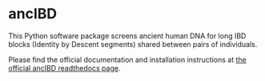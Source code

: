 # ancIBD
This Python software package screens ancient human DNA for long IBD blocks (Identity by Descent segments) shared between pairs of individuals.

Please find the official documentation and installation instructions at [the official ancIBD readthedocs page](https://ancibd.readthedocs.io/en/latest/Intro.html).